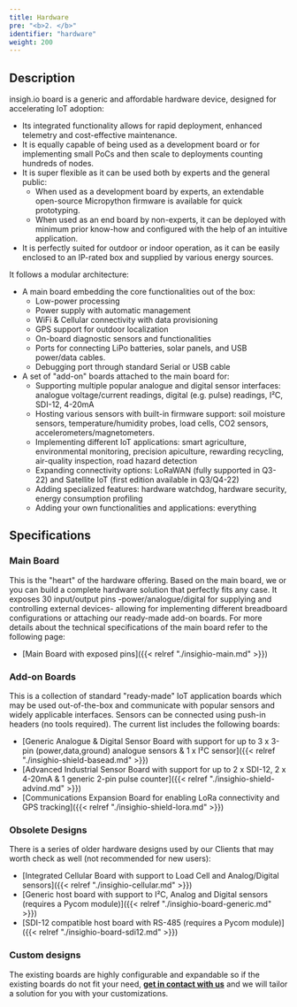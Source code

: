 ```yaml
---
title: Hardware
pre: "<b>2. </b>"
identifier: "hardware"
weight: 200
---
```


## Description
insigh.io board is a generic and affordable hardware device, designed for accelerating IoT adoption:
  - Its integrated functionality allows for rapid deployment, enhanced telemetry and cost-effective maintenance.
  - It is equally capable of being used as a development board or for implementing small PoCs and then scale to deployments counting hundreds of nodes.
  - It is super flexible as it can be used both by experts and the general public:
    - When used as a development board by experts, an extendable open-source Micropython firmware is available for quick prototyping.
    - When used as an end board by non-experts, it can be deployed with minimum prior know-how and configured with the help of an intuitive application.
  - It is perfectly suited for outdoor or indoor operation, as it can be easily enclosed to an IP-rated box and supplied by various energy sources.

It follows a modular architecture:
- A main board embedding the core functionalities out of the box:
  - Low-power processing
  - Power supply with automatic management
  - WiFi & Cellular connectivity with data provisioning
  - GPS support for outdoor localization
  - On-board diagnostic sensors and functionalities
  - Ports for connecting LiPo batteries, solar panels, and USB power/data cables.
  - Debugging port through standard Serial or USB cable
- A set of "add-on" boards attached to the main board for:
  - Supporting multiple popular analogue and digital sensor interfaces: analogue voltage/current readings, digital (e.g. pulse) readings, I²C, SDI-12, 4-20mA
  - Hosting various sensors with built-in firmware support: soil moisture sensors, temperature/humidity probes, load cells, CO2 sensors, accelerometers/magnetometers.
  - Implementing different IoT applications: smart agriculture, environmental monitoring, precision apiculture, rewarding recycling, air-quality inspection, road hazard detection
  - Expanding connectivity options: LoRaWAN (fully supported in Q3-22) and Satellite IoT (first edition available in Q3/Q4-22)
  - Adding specialized features: hardware watchdog, hardware security, energy consumption profiling
  - Adding your own functionalities and applications: everything


## Specifications

### Main Board
This is the "heart" of the hardware offering. Based on the main board, we or you can build a complete hardware solution that perfectly fits any case.
It exposes 30 input/output pins -power/analogue/digital for supplying and controlling external devices- allowing for implementing different breadboard configurations or attaching our ready-made add-on boards.
For more details about the technical specifications of the main board refer to the following page:
- [Main Board with exposed pins]({{< relref "./insighio-main.md" >}})

### Add-on Boards
This is a collection of standard "ready-made" IoT application boards which may be used out-of-the-box and communicate with popular sensors and widely applicable interfaces. Sensors can be connected using push-in headers (no tools required). The current list includes the following boards:
- [Generic Analogue & Digital Sensor Board with support for up to 3 x 3-pin (power,data,ground) analogue sensors & 1 x I²C sensor]({{< relref "./insighio-shield-basead.md" >}})
- [Advanced Industrial Sensor Board with support for up to 2 x SDI-12, 2 x 4-20mA & 1 generic 2-pin pulse counter]({{< relref "./insighio-shield-advind.md" >}})
- [Communications Expansion Board for enabling LoRa connectivity and GPS tracking]({{< relref "./insighio-shield-lora.md" >}})

### Obsolete Designs
There is a series of older hardware designs used by our Clients that may worth check as well (not recommended for new users):
- [Integrated Cellular Board with support to Load Cell and Analog/Digital sensors]({{< relref "./insighio-cellular.md" >}})
- [Generic host board with support to I²C, Analog and Digital sensors (requires a Pycom module)]({{< relref "./insighio-board-generic.md" >}})
- [SDI-12 compatible host board with RS-485 (requires a Pycom module)]({{< relref "./insighio-board-sdi12.md" >}})

### Custom designs
The existing boards are highly configurable and expandable so if the existing boards do not fit your need, **[get in contact with us](mailto:info@insigh.io)** and we will tailor a solution for you with your customizations.
